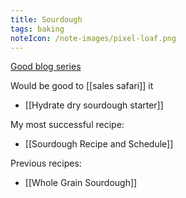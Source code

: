 ```yaml
---
title: Sourdough
tags: baking
noteIcon: /note-images/pixel-loaf.png
---
```



[Good blog series](https://www.kingarthurbaking.com/learn/guides/sourdough)

Would be good to [[sales safari]] it

- [[Hydrate dry sourdough starter]]

My most successful recipe:
- [[Sourdough Recipe and Schedule]]



Previous recipes:

- [[Whole Grain Sourdough]]

